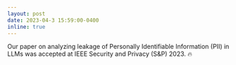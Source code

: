 ```yaml
---
layout: post
date: 2023-04-3 15:59:00-0400
inline: true
---
```


Our paper on analyzing leakage of Personally Identifiable Information (PII) in LLMs was accepted at IEEE Security and Privacy (S&P) 2023. :fire: 
